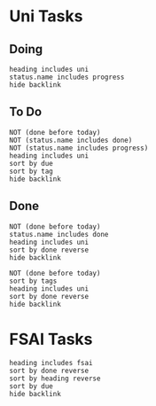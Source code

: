 # Uni Tasks
## Doing
```tasks
heading includes uni
status.name includes progress
hide backlink
```
## To Do
```tasks
NOT (done before today)
NOT (status.name includes done)
NOT (status.name includes progress)
heading includes uni
sort by due 
sort by tag 
hide backlink
```
## Done 
```tasks
NOT (done before today)
status.name includes done
heading includes uni
sort by done reverse
hide backlink
```
```tasks
NOT (done before today)
sort by tags
heading includes uni
sort by done reverse
hide backlink
```
# FSAI Tasks
```tasks
heading includes fsai
sort by done reverse
sort by heading reverse
sort by due 
hide backlink
```

